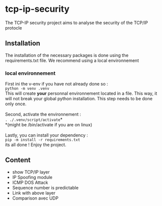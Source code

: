 # tcp-ip-security
The TCP-IP security project aims to analyse the security of the TCP/IP protocle
## Installation
The installation of the necessary packages is done using the requirements.txt file. We recommend using a local environnement

### local environnement
First ini the v-env if you have not already done so :\
```python -m venv .venv```\
This will create **your** personnal environnement located in a file. This way, it will not break your global python installation. This step needs to be done only once.\
\
Second, activate the environnement : \
```. ./.venv/script/activate```*\
*(might be /bin/activate if you are on linux)\
\
Lastly, you can install your dependency :\
```pip -m install -r requirements.txt```\
its all done ! Enjoy the project.

## Content

- show TCP/IP layer
- IP Spoofing module
- ICMP DOS Attack
- Sequence number is predictable
- Link with above layer
- Comparison avec UDP